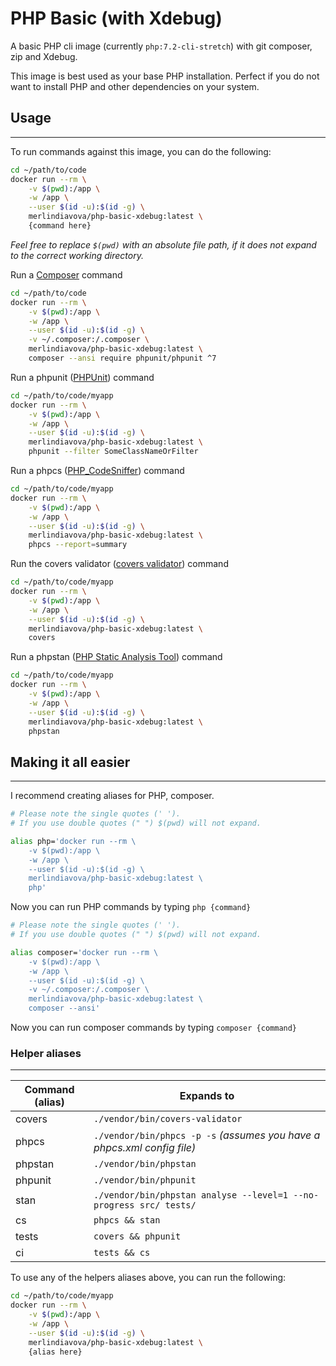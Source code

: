 # PHP Basic (with Xdebug)

A basic PHP cli image (currently `php:7.2-cli-stretch`) with git composer, zip and Xdebug.

This image is best used as your base PHP installation. Perfect if you do not want to install PHP and other dependencies on your system.

## Usage
---
To run commands against this image, you can do the following:

```bash
cd ~/path/to/code
docker run --rm \
    -v $(pwd):/app \
    -w /app \
    --user $(id -u):$(id -g) \
    merlindiavova/php-basic-xdebug:latest \
    {command here}
```

_Feel free to replace `$(pwd)` with an absolute file path, if it does not expand to the correct working directory._

Run a [Composer](https://getcomposer.org/) command
```bash
cd ~/path/to/code
docker run --rm \
    -v $(pwd):/app \
    -w /app \
    --user $(id -u):$(id -g) \
    -v ~/.composer:/.composer \
    merlindiavova/php-basic-xdebug:latest \
    composer --ansi require phpunit/phpunit ^7
```

Run a phpunit ([PHPUnit](https://github.com/sebastianbergmann/phpunit)) command
```bash
cd ~/path/to/code/myapp
docker run --rm \
    -v $(pwd):/app \
    -w /app \
    --user $(id -u):$(id -g) \
    merlindiavova/php-basic-xdebug:latest \
    phpunit --filter SomeClassNameOrFilter
```

Run a phpcs ([PHP_CodeSniffer](https://github.com/squizlabs/PHP_CodeSniffer)) command
```bash
cd ~/path/to/code/myapp
docker run --rm \
    -v $(pwd):/app \
    -w /app \
    --user $(id -u):$(id -g) \
    merlindiavova/php-basic-xdebug:latest \
    phpcs --report=summary
```

Run the covers validator ([covers validator](https://github.com/oradwell/covers-validator)) command
```bash
cd ~/path/to/code/myapp
docker run --rm \
    -v $(pwd):/app \
    -w /app \
    --user $(id -u):$(id -g) \
    merlindiavova/php-basic-xdebug:latest \
    covers
```

Run a phpstan ([PHP Static Analysis Tool](https://github.com/phpstan/phpstan)) command
```bash
cd ~/path/to/code/myapp
docker run --rm \
    -v $(pwd):/app \
    -w /app \
    --user $(id -u):$(id -g) \
    merlindiavova/php-basic-xdebug:latest \
    phpstan
```

## Making it all easier
---
I recommend creating aliases for PHP, composer.

```bash
# Please note the single quotes (' '). 
# If you use double quotes (" ") $(pwd) will not expand.

alias php='docker run --rm \
    -v $(pwd):/app \
    -w /app \
    --user $(id -u):$(id -g) \
    merlindiavova/php-basic-xdebug:latest \
    php'
```

Now you can run PHP commands by typing ```php {command}```

```bash
# Please note the single quotes (' '). 
# If you use double quotes (" ") $(pwd) will not expand.

alias composer='docker run --rm \
    -v $(pwd):/app \
    -w /app \
    --user $(id -u):$(id -g) \
    -v ~/.composer:/.composer \
    merlindiavova/php-basic-xdebug:latest \
    composer --ansi'
```

Now you can run composer commands by typing ```composer {command}```

### Helper aliases
---
| Command (alias) | Expands to
| ------------- | -------------
| covers | `./vendor/bin/covers-validator`
| phpcs | `./vendor/bin/phpcs -p -s` _(assumes you have a phpcs.xml config file)_
| phpstan | `./vendor/bin/phpstan`
| phpunit | `./vendor/bin/phpunit`
| stan | `./vendor/bin/phpstan analyse --level=1 --no-progress src/ tests/`
| cs | `phpcs && stan`
| tests | `covers && phpunit`
| ci | `tests && cs`

To use any of the helpers aliases above, you can run the following:
```bash
cd ~/path/to/code/myapp
docker run --rm \
    -v $(pwd):/app \
    -w /app \
    --user $(id -u):$(id -g) \
    merlindiavova/php-basic-xdebug:latest \
    {alias here}
```